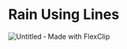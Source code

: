 # Rain Using Lines

![Untitled ‑ Made with FlexClip](https://github.com/SualehaSehar/Rain_Using_lines/assets/66309175/f94fbc88-a1d9-42f3-9375-abac8db7158e)
